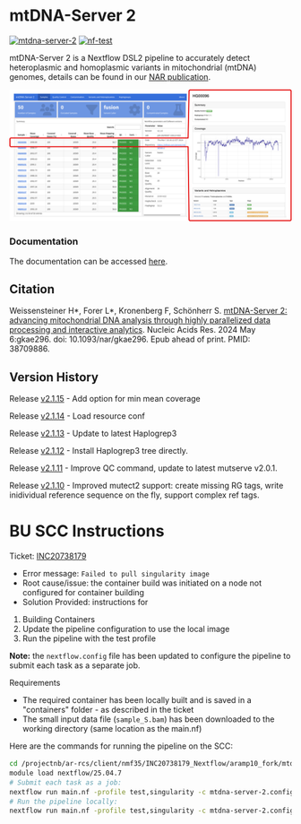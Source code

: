 # mtDNA-Server 2

[![mtdna-server-2](https://github.com/genepi/mtdna-server-2/actions/workflows/run-tests.yml/badge.svg)](https://github.com/genepi/mtdna-server-2/actions/workflows/run-tests.yml)
[![nf-test](https://img.shields.io/badge/tested_with-nf--test-337ab7.svg)](https://github.com/askimed/nf-test)

mtDNA-Server 2 is a Nextflow DSL2 pipeline to accurately detect heteroplasmic and homoplasmic variants in mitochondrial (mtDNA) genomes, details can be found in our [NAR publication](https://doi.org/10.1093/nar/gkae296). 

![image](docs/images/report.png)

### Documentation
The documentation can be accessed [here](https://mitoverse.readthedocs.io/mtdna-server/mtdna-server/). 

## Citation
Weissensteiner H*, Forer L*, Kronenberg F, Schönherr S. [mtDNA-Server 2: advancing mitochondrial DNA analysis through highly parallelized data processing and interactive analytics](https://doi.org/10.1093/nar/gkae296). Nucleic Acids Res. 2024 May 6:gkae296. doi: 10.1093/nar/gkae296. Epub ahead of print. PMID: 38709886.

## Version History

Release [v2.1.15](../../releases/tag/v2.1.15) - Add option for min mean coverage

Release [v2.1.14](../../releases/tag/v2.1.14) - Load resource conf

Release [v2.1.13](../../releases/tag/v2.1.13) - Update to latest Haplogrep3 

Release [v2.1.12](../../releases/tag/v2.1.12) - Install Haplogrep3 tree directly.

Release [v2.1.11](../../releases/tag/v2.1.11) - Improve QC command, update to latest mutserve v2.0.1.

Release [v2.1.10](../../releases/tag/v2.1.10) - Improved mutect2 support: create missing RG tags, write inidividual reference sequence on the fly, support complex ref tags.

# BU SCC Instructions

Ticket: [INC20738179](https://bu.service-now.com/now/nav/ui/classic/params/target/incident.do%3Fsys_id%3D0d34ff11835c7e1076b75ddfeeaad30c)
* Error message: `Failed to pull singularity image`
* Root cause/issue: the container build was initiated on a node not configured for container building
* Solution Provided: instructions for
1. Building Containers
2. Update the pipeline configuration to use the local image
3. Run the pipeline with the test profile

**Note:** the `nextflow.config` file has been updated to configure the pipeline to submit each task as a separate job. 

Requirements
* The required container has been locally built and is saved in a "containers" folder - as described in the ticket
* The small input data file (`sample_S.bam`) has been downloaded to the working directory (same location as the main.nf)

Here are the commands for running the pipeline on the SCC:

```bash
cd /projectnb/ar-rcs/client/nmf35/INC20738179_Nextflow/aramp10_fork/mtdna-server-2
module load nextflow/25.04.7
# Submit each task as a job:
nextflow run main.nf -profile test,singularity -c mtdna-server-2.config
# Run the pipeline locally:
nextflow run main.nf -profile test,singularity -c mtdna-server-2.config -process.executor local
```


